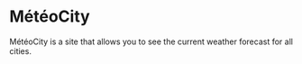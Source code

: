 # MétéoCity

MétéoCity is a site that allows you to see the current weather forecast for all cities.
